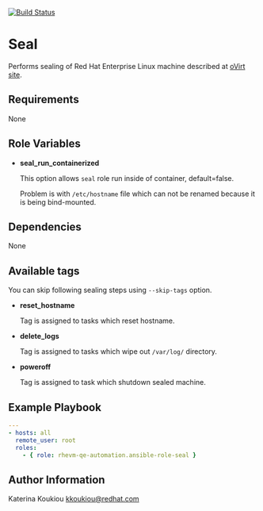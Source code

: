 [![Build Status](https://travis-ci.org/rhevm-qe-automation/ansible-role-seal.svg?branch=master)](https://travis-ci.org/rhevm-qe-automation/ansible-role-seal)

Seal
====

Performs sealing of Red Hat Enterprise Linux machine described at
[oVirt site](http://www.ovirt.org/documentation/how-to/virtual-machines/sealing-linux-vm/).

Requirements
------------

None

Role Variables
--------------

* **seal\_run\_containerized**

  This option allows `seal` role run inside of container, default=false.

  Problem is with `/etc/hostname` file which can not be renamed because it
  is being bind-mounted.

Dependencies
------------

None

Available tags
--------------

You can skip following sealing steps using `--skip-tags` option.

* **reset\_hostname**

  Tag is assigned to tasks which reset hostname.

* **delete\_logs**

  Tag is assigned to tasks which wipe out `/var/log/` directory.

* **poweroff**

  Tag is assigned to task which shutdown sealed machine.

Example Playbook
----------------

```yaml
---
- hosts: all
  remote_user: root
  roles:
    - { role: rhevm-qe-automation.ansible-role-seal }
```

Author Information
------------------

Katerina Koukiou
kkoukiou@redhat.com
